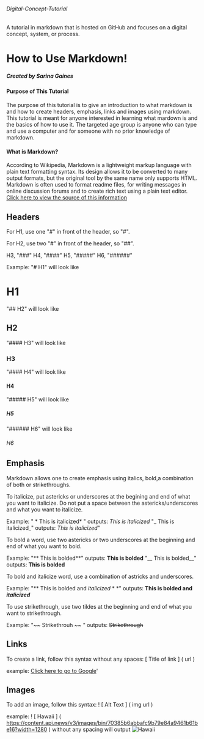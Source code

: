 ###### Digital-Concept-Tutorial
A tutorial in markdown that is hosted on GitHub and focuses on a digital concept, system, or process.

#  How to Use Markdown!
##### Created by Sarina Gaines


#### Purpose of This Tutorial 
The purpose of this tutorial is to give an introduction to what markdown is and how to create headers, emphasis, links and images using markdown. This tutorial is meant for anyone interested in learning what mardown is and the basics of how to use it. The targeted age group is anyone who can type and use a computer and for someone with no prior knowledge of markdown. 

#### What is Markdown?
According to Wikipedia, Markdown is a lightweight markup language with plain text formatting syntax. Its design allows it to be converted to many output formats, but the original tool by the same name only supports HTML. Markdown is often used to format readme files, for writing messages in online discussion forums and to create rich text using a plain text editor. [Click here to view the source of this information](https://en.wikipedia.org/wiki/Markdown)

## Headers

For H1, use one "#" in front of the header, so "#".


For H2, use two "#" in front of the header, so "##".


H3, "###"
H4, "####"
H5, "#####"
H6, "######"

Example: 
"# H1" will look like
 # H1
 "## H2" will look like
 ## H2
 "#### H3" will look like
 ### H3
 "#### H4" will look like
 #### H4
 "##### H5" will look like
 ##### H5
 "###### H6" will look like
 ###### H6

## Emphasis
Markdown allows one to create emphasis using italics, bold,a combination of both or strikethroughs. 

To italicize, put astericks or underscores at the begining and end of what you want to italicize. Do not put a space between the astericks/underscores and what you want to italicize. 

Example: " * This is italicized* " outputs: 
*This is italicized*
"_ This is italicized_" outputs: 
_This is italicized_"

To bold a word, use two astericks or two underscores at the beginning and end of what you want to bold. 

Example: 
"** This is bolded**" outputs: 
**This is bolded**
"__ This is bolded__" outputs: 
__This is bolded__

To bold and italicize word, use a combination of astricks and underscores. 

Example: 
"** This is bolded and _italicized_ * *" outputs: 
**This is bolded and _italicized_** 

To use strikethrough, use two tildes at the beginning and end of what you want to strikethrough. 

Example: 
"~~ Strikethrouh ~~ " outputs: 
~~Strikethrough~~

## Links

To create a link, follow this syntax without any spaces: 
[ Title of link ] ( url )

example: 
[Click here to go to Google](https://www.google.com/)'

## Images

To add an image, follow this syntax: 
! [ Alt Text ] ( img url ) 

example: ! [ Hawaii ] ( https://content.api.news/v3/images/bin/70385b6abbafc9b79e84a9461b61be16?width=1280 ) without any spacing will output
![Hawaii](https://content.api.news/v3/images/bin/70385b6abbafc9b79e84a9461b61be16?width=1280)
